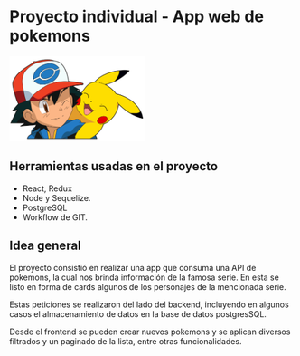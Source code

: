 </p>

# Proyecto individual - App web de pokemons

<p align="left">
  <img height="150" src="./pokemon.png" />
</p>

## Herramientas usadas en el proyecto

- React, Redux 
- Node y Sequelize.
- PostgreSQL
- Workflow de GIT.

## Idea general

El proyecto consistió en realizar una app que consuma una API de pokemons, la cual nos brinda información de la famosa serie. En esta se listo en forma de cards algunos de los personajes de la mencionada serie.

Estas peticiones se realizaron del lado del backend, incluyendo en algunos casos el almacenamiento de datos en la base de datos postgresSQL.

Desde el frontend se pueden crear nuevos pokemons y se aplican diversos filtrados y un paginado de la lista, entre otras funcionalidades.
